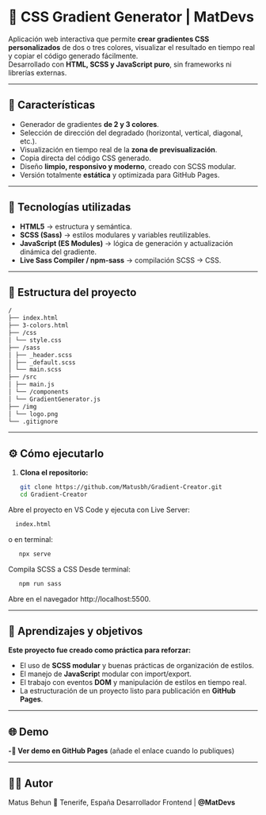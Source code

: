# 🎨 CSS Gradient Generator | MatDevs

Aplicación web interactiva que permite **crear gradientes CSS personalizados** de dos o tres colores, visualizar el resultado en tiempo real y copiar el código generado fácilmente.  
Desarrollado con **HTML, SCSS y JavaScript puro**, sin frameworks ni librerías externas.

---

## 🚀 Características

- Generador de gradientes **de 2 y 3 colores**.  
- Selección de dirección del degradado (horizontal, vertical, diagonal, etc.).  
- Visualización en tiempo real de la **zona de previsualización**.  
- Copia directa del código CSS generado.  
- Diseño **limpio, responsivo y moderno**, creado con SCSS modular.  
- Versión totalmente **estática** y optimizada para GitHub Pages.

---

## 🧱 Tecnologías utilizadas

- **HTML5** → estructura y semántica.  
- **SCSS (Sass)** → estilos modulares y variables reutilizables.  
- **JavaScript (ES Modules)** → lógica de generación y actualización dinámica del gradiente.  
- **Live Sass Compiler / npm-sass** → compilación SCSS → CSS.  

---

## 📁 Estructura del proyecto
```bash
/
├── index.html
├── 3-colors.html
├── /css
│ └── style.css
├── /sass
│ ├── _header.scss
│ ├── _default.scss
│ └── main.scss
├── /src
│ ├── main.js
│ └── /components
│ └── GradientGenerator.js
├── /img
│ └── logo.png
└── .gitignore
```

---

## ⚙️ Cómo ejecutarlo

1. **Clona el repositorio:**
   ```bash
   git clone https://github.com/Matusbh/Gradient-Creator.git
   cd Gradient-Creator
   ```

Abre el proyecto en VS Code y ejecuta con Live Server:

 ```bash
   index.html
```

o en terminal:
```bash
   npx serve
```

Compila SCSS a CSS 
Desde terminal:
```bash
   npm run sass
```

Abre en el navegador http://localhost:5500.

---

## 🧠 Aprendizajes y objetivos

**Este proyecto fue creado como práctica para reforzar:**
- El uso de **SCSS modular** y buenas prácticas de organización de estilos.
- El manejo de **JavaScrip**t modular con import/export.
- El trabajo con eventos **DOM** y manipulación de estilos en tiempo real.
- La estructuración de un proyecto listo para publicación en **GitHub Pages**.

---

## 🌐 Demo

**-🔗 Ver demo en GitHub Pages**
(añade el enlace cuando lo publiques)

---

## 🧑‍💻 Autor

Matus Behun
📍 Tenerife, España
Desarrollador Frontend | **@MatDevs**





